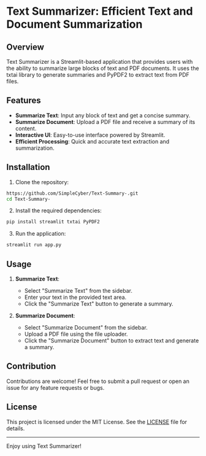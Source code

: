 # Text Summarizer: Efficient Text and Document Summarization

## Overview

Text Summarizer is a Streamlit-based application that provides users with the ability to summarize large blocks of text and PDF documents. It uses the txtai library to generate summaries and PyPDF2 to extract text from PDF files.

## Features

- **Summarize Text**: Input any block of text and get a concise summary.
- **Summarize Document**: Upload a PDF file and receive a summary of its content.
- **Interactive UI**: Easy-to-use interface powered by Streamlit.
- **Efficient Processing**: Quick and accurate text extraction and summarization.

## Installation

1. Clone the repository:

```bash
https://github.com/SimpleCyber/Text-Summary-.git
cd Text-Summary-
```

2. Install the required dependencies:

```bash
pip install streamlit txtai PyPDF2
```

3. Run the application:

```bash
streamlit run app.py
```

## Usage

1. **Summarize Text**:
   - Select "Summarize Text" from the sidebar.
   - Enter your text in the provided text area.
   - Click the "Summarize Text" button to generate a summary.

2. **Summarize Document**:
   - Select "Summarize Document" from the sidebar.
   - Upload a PDF file using the file uploader.
   - Click the "Summarize Document" button to extract text and generate a summary.

## Contribution

Contributions are welcome! Feel free to submit a pull request or open an issue for any feature requests or bugs.

## License

This project is licensed under the MIT License. See the [LICENSE](LICENSE) file for details.

---

Enjoy using Text Summarizer!
